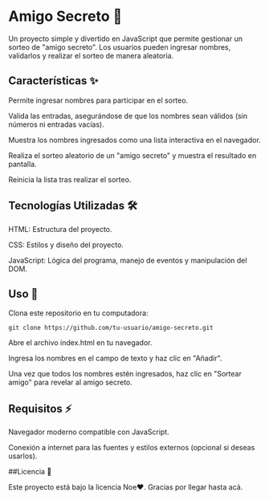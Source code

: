 # Amigo Secreto 🎉

Un proyecto simple y divertido en JavaScript que permite gestionar un sorteo de "amigo secreto". Los usuarios pueden ingresar nombres, validarlos y realizar el sorteo de manera aleatoria.

## Características ✨
Permite ingresar nombres para participar en el sorteo.

Valida las entradas, asegurándose de que los nombres sean válidos (sin números ni entradas vacías).

Muestra los nombres ingresados como una lista interactiva en el navegador.

Realiza el sorteo aleatorio de un "amigo secreto" y muestra el resultado en pantalla.

Reinicia la lista tras realizar el sorteo.



## Tecnologías Utilizadas 🛠️

HTML: Estructura del proyecto.

CSS: Estilos y diseño del proyecto.

JavaScript: Lógica del programa, manejo de eventos y manipulación del DOM.

## Uso 🚀
Clona este repositorio en tu computadora:
```
git clone https://github.com/tu-usuario/amigo-secreto.git
```
Abre el archivo index.html en tu navegador.

Ingresa los nombres en el campo de texto y haz clic en "Añadir".

Una vez que todos los nombres estén ingresados, haz clic en "Sortear amigo" para revelar al amigo secreto.

## Requisitos ⚡

Navegador moderno compatible con JavaScript.

Conexión a internet para las fuentes y estilos externos (opcional si deseas usarlos).

##Licencia 📄

Este proyecto está bajo la licencia Noe❤️.
Gracias por llegar hasta acá.
